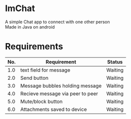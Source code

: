 # ImChat
A simple Chat app to connect with one other person <br>
Made in Java on android

# Requirements
|No. |Requirement                     |Status|
|----|--------------------------------|-------|
|1.0 |text field for message          |Waiting|
|2.0 |Send button                     |Waiting|
|3.0 |Message bubbles holding message |Waiting|
|4.0 |Recieve message via peer to peer|Waiting|
|5.0 |Mute/block button               |Waiting|
|6.0 |Attachments saved to device     |Waiting|
